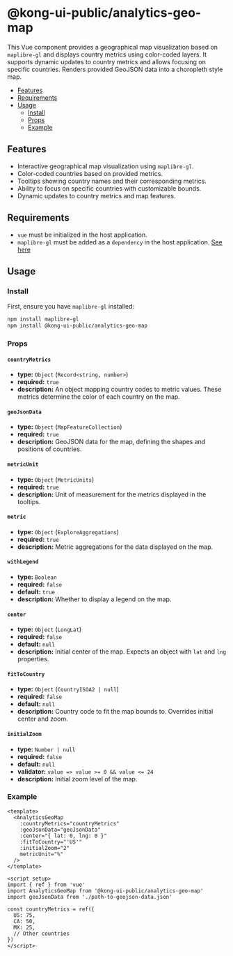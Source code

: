 # @kong-ui-public/analytics-geo-map

This Vue component provides a geographical map visualization based on `maplibre-gl` and displays country metrics using color-coded layers. It supports dynamic updates to country metrics and allows focusing on specific countries.
Renders provided GeoJSON data into a choropleth style map.

- [Features](#features)
- [Requirements](#requirements)
- [Usage](#usage)
  - [Install](#install)
  - [Props](#props)
  - [Example](#example)

## Features

- Interactive geographical map visualization using `maplibre-gl`.
- Color-coded countries based on provided metrics.
- Tooltips showing country names and their corresponding metrics.
- Ability to focus on specific countries with customizable bounds.
- Dynamic updates to country metrics and map features.

## Requirements

- `vue` must be initialized in the host application.
- `maplibre-gl` must be added as a `dependency` in the host application. [See here](https://www.npmjs.com/package/maplibre-gl)

## Usage

### Install

First, ensure you have `maplibre-gl` installed:

```bash
npm install maplibre-gl
npm install @kong-ui-public/analytics-geo-map
```

### Props

#### `countryMetrics`

- **type:** `Object` (`Record<string, number>`)
- **required:** `true`
- **description:** An object mapping country codes to metric values. These metrics determine the color of each country on the map.

#### `geoJsonData`

- **type:** `Object` (`MapFeatureCollection`)
- **required:** `true`
- **description:** GeoJSON data for the map, defining the shapes and positions of countries.

#### `metricUnit`

- **type:** `Object` (`MetricUnits`)
- **required:** `true`
- **description:** Unit of measurement for the metrics displayed in the tooltips.

#### `metric`

- **type:** `Object` (`ExploreAggregations`)
- **required:** `true`
- **description:** Metric aggregations for the data displayed on the map.

#### `withLegend`

- **type:** `Boolean`
- **required:** `false`
- **default:** `true`
- **description:** Whether to display a legend on the map.

#### `center`

- **type:** `Object` (`LongLat`)
- **required:** `false`
- **default:** `null`
- **description:** Initial center of the map. Expects an object with `lat` and `lng` properties.

#### `fitToCountry`

- **type:** `Object` (`CountryISOA2 | null`)
- **required:** `false`
- **default:** `null`
- **description:** Country code to fit the map bounds to. Overrides initial center and zoom.

#### `initialZoom`

- **type:** `Number | null`
- **required:** `false`
- **default:** `null`
- **validator:** `value => value >= 0 && value <= 24`
- **description:** Initial zoom level of the map.

### Example

```vue
<template>
  <AnalyticsGeoMap
    :countryMetrics="countryMetrics"
    :geoJsonData="geoJsonData"
    :center="{ lat: 0, lng: 0 }"
    :fitToCountry="'US'"
    :initialZoom="2"
    metricUnit="%"
  />
</template>

<script setup>
import { ref } from 'vue'
import AnalyticsGeoMap from '@kong-ui-public/analytics-geo-map'
import geoJsonData from './path-to-geojson-data.json'

const countryMetrics = ref({
  US: 75,
  CA: 50,
  MX: 25,
  // Other countries
})
</script>
